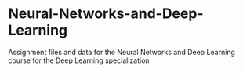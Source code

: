# Neural-Networks-and-Deep-Learning
Assignment files and data for the Neural Networks and Deep Learning course for the Deep Learning specialization
